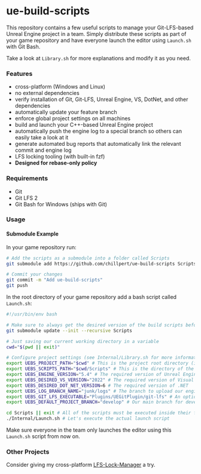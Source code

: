 # ue-build-scripts

This repository contains a few useful scripts to manage your Git-LFS-based Unreal Engine project in a team. Simply
distribute these scripts as part of your game repository and have everyone launch the editor using `Launch.sh` with Git
Bash.

Take a look at `Library.sh` for more explanations and modify it as you need.

### Features

- cross-platform (Windows and Linux)
- no external dependencies
- verify installation of Git, Git-LFS, Unreal Engine, VS, DotNet, and other dependencies
- automatically update your feature branch
- enforce global project settings on all machines
- build and launch your C++-based Unreal Engine project
- automatically push the engine log to a special branch so others can easily take a look at it
- generate automated bug reports that automatically link the relevant commit and engine log
- LFS locking tooling (with built-in fzf)
- **Designed for rebase-only policy**

### Requirements

- Git
- Git LFS 2
- Git Bash for Windows (ships with Git)

### Usage

#### Submodule Example

In your game repository run:

```sh
# Add the scripts as a submodule into a folder called Scripts
git submodule add https://github.com/chillpert/ue-build-scripts Scripts

# Commit your changes
git commit -m "Add ue-build-scripts"
git push
```

In the root directory of your game repository add a bash script called `Launch.sh`:

```sh
#!/usr/bin/env bash

# Make sure to always get the desired version of the build scripts before executing them
git submodule update --init --recursive Scripts

# Just saving our current working directory in a variable
cwd="$(pwd || exit)"

# Configure project settings (see Internal/Library.sh for more information)
export UEBS_PROJECT_PATH="$cwd" # This is the project root directory (in most cases cwd)
export UEBS_SCRIPTS_PATH="$cwd/Scripts" # This is the directory of the submodule
export UEBS_ENGINE_VERSION="5.4" # The required version of Unreal Engine
export UEBS_DESIRED_VS_VERSION="2022" # The required version of Visual Studio
export UEBS_DESIRED_DOT_NET_VERSION=6 # The required version of .NET
export UEBS_LOG_BRANCH_NAME="junk/logs" # The branch to upload our engine logs to
export UEBS_GIT_LFS_EXECUTABLE="Plugins/UEGitPlugin/git-lfs" # An optional custom git-lfs executable
export UEBS_DEFAULT_PROJECT_BRANCH="develop" # Our main branch for development purposes (the auto-branch-updater will only consider this branch as a source of updates)

cd Scripts || exit # All of the scripts must be executed inside their folder
./Internal/Launch.sh # Let's execute the actual launch script
```

Make sure everyone in the team only launches the editor using this `Launch.sh` script from now on.

### Other Projects

Consider giving my cross-platform [LFS-Lock-Manager](https://github.com/chillpert/lfs-lock-manager) a try.
